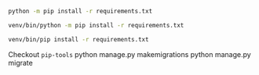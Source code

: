 ```bash
python -m pip install -r requirements.txt

venv/bin/python -m pip install -r requirements.txt

venv/bin/pip install -r requirements.txt

```

Checkout `pip-tools`
python manage.py makemigrations
python manage.py migrate
